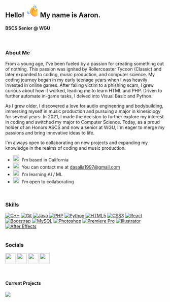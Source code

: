 ## Hello! <img src="https://github.com/opratrx/opratrx/blob/master/waving-hand_1f44b.png" width="40" height="40"> My name is Aaron.
#### BSCS Senior @ WGU 


</br>

### About Me
<p>

From a young age, I've been fueled by a passion for creating something out of nothing. This passion was ignited by Rollercoaster Tycoon (Classic) and later expanded to coding, music production, and computer science. My coding journey began in my early teenage years when I was heavily invested in online games. After falling victim to a phishing scam, I grew curious about how it worked, leading me to learn HTML and PHP. Driven to further automate in-game tasks, I delved into Visual Basic and Python.  

As I grew older, I discovered a love for audio engineering and bodybuilding, immersing myself in music production and pursuing a major in kinesiology for several years. In 2021, I made the decision to further explore my interest in coding and switched my major to Computer Science. Today, as a proud holder of an Honors ASCS and now a senior at WGU, I'm eager to merge my passions and bring innovative ideas to life.  

I'm always open to collaborating on new projects and expanding my knowledge in the realms of coding and music production.</p>
</details>



*   <img src="https://em-content.zobj.net/source/microsoft-teams/337/globe-showing-americas_1f30e.png" width="20" height="20">  I'm based in California
*   <img src="https://em-content.zobj.net/source/microsoft-teams/337/call-me-hand_1f919.png" width="20" height="20">  You can contact me at [dasalla1997@gmail.com](mailto:dasalla1997@gmail.com)
*   <img src="https://em-content.zobj.net/source/microsoft-teams/337/brain_1f9e0.png" width="20" height="20">  I'm learning AI / ML
*   <img src="https://em-content.zobj.net/source/microsoft-teams/337/handshake_1f91d.png" width="20" height="20">  I'm open to collaborating

</br> 

### Skills 
<p align="left">
<a href="https://docs.microsoft.com/en-us/cpp/?view=msvc-170" target="_blank" rel="noreferrer"><img src="https://raw.githubusercontent.com/danielcranney/readme-generator/main/public/icons/skills/cplusplus-colored.svg" width="36" height="36" alt="C++" /></a>
<a href="https://git-scm.com/" target="_blank" rel="noreferrer"><img src="https://raw.githubusercontent.com/danielcranney/readme-generator/main/public/icons/skills/git-colored.svg" width="36" height="36" alt="Git" /></a>
<a href="https://www.oracle.com/java/" target="_blank" rel="noreferrer"><img src="https://raw.githubusercontent.com/danielcranney/readme-generator/main/public/icons/skills/java-colored.svg" width="36" height="36" alt="Java" /></a>
<a href="https://www.php.net/" target="_blank" rel="noreferrer"><img src="https://raw.githubusercontent.com/danielcranney/readme-generator/main/public/icons/skills/php-colored.svg" width="36" height="36" alt="PHP" /></a>
<a href="https://www.python.org/" target="_blank" rel="noreferrer"><img src="https://raw.githubusercontent.com/danielcranney/readme-generator/main/public/icons/skills/python-colored.svg" width="36" height="36" alt="Python" /></a>
<a href="https://developer.mozilla.org/en-US/docs/Glossary/HTML5" target="_blank" rel="noreferrer"><img src="https://raw.githubusercontent.com/danielcranney/readme-generator/main/public/icons/skills/html5-colored.svg" width="36" height="36" alt="HTML5" /></a>
<a href="https://www.w3.org/TR/CSS/#css" target="_blank" rel="noreferrer"><img src="https://raw.githubusercontent.com/danielcranney/readme-generator/main/public/icons/skills/css3-colored.svg" width="36" height="36" alt="CSS3" /></a>
<a href="https://reactjs.org/" target="_blank" rel="noreferrer"><img src="https://raw.githubusercontent.com/danielcranney/readme-generator/main/public/icons/skills/react-colored.svg" width="36" height="36" alt="React" /></a>
<a href="https://getbootstrap.com/" target="_blank" rel="noreferrer"><img src="https://raw.githubusercontent.com/danielcranney/readme-generator/main/public/icons/skills/bootstrap-colored.svg" width="36" height="36" alt="Bootstrap" /></a>
<a href="https://www.mysql.com/" target="_blank" rel="noreferrer"><img src="https://raw.githubusercontent.com/danielcranney/readme-generator/main/public/icons/skills/mysql-colored.svg" width="36" height="36" alt="MySQL" /></a>
<a href="https://www.adobe.com/uk/products/photoshop.html" target="_blank" rel="noreferrer"><img src="https://raw.githubusercontent.com/danielcranney/readme-generator/main/public/icons/skills/photoshop-colored-dark.svg" width="36" height="36" alt="Photoshop" /></a>
<a href="https://www.adobe.com/uk/products/premiere.html" target="_blank" rel="noreferrer"><img src="https://raw.githubusercontent.com/danielcranney/readme-generator/main/public/icons/skills/premierepro-colored-dark.svg" width="36" height="36" alt="Premiere Pro" /></a>
<a href="adobe.com/uk/products/illustrator.html" target="_blank" rel="noreferrer"><img src="https://raw.githubusercontent.com/danielcranney/readme-generator/main/public/icons/skills/illustrator-colored-dark.svg" width="36" height="36" alt="Illustrator" /></a>
<a href="https://www.adobe.com/uk/products/aftereffects.html" target="_blank" rel="noreferrer"><img src="https://raw.githubusercontent.com/danielcranney/readme-generator/main/public/icons/skills/aftereffects-colored-dark.svg" width="36" height="36" alt="After Effects" /></a>
</br>
</br>

### Socials

<a href="https://www.github.com/opratrx" target="_blank" rel="noreferrer"><img src="https://raw.githubusercontent.com/danielcranney/readme-generator/main/public/icons/socials/github-dark.svg" width="32" height="32" /></a>
<a href="http://www.instagram.com/steros97" target="_blank" rel="noreferrer"><img src="https://raw.githubusercontent.com/danielcranney/readme-generator/main/public/icons/socials/instagram.svg" width="32" height="32" /></a>
<a href="https://www.linkedin.com/in/aarondb" target="_blank" rel="noreferrer"><img src="https://raw.githubusercontent.com/danielcranney/readme-generator/main/public/icons/socials/linkedin.svg" width="32" height="32" /></a>
<a href="https://www.twitter.com/opratrx" target="_blank" rel="noreferrer"><img src="https://raw.githubusercontent.com/danielcranney/readme-generator/main/public/icons/socials/twitter.svg" width="32" height="32" /></a>
</p>
</p>
</br>

#### Current Projects

<div width="100%" align="center"><a href="https://github.com/opratrx/ev6_partyprediction" align="left"><img align="left" width="45%" src="https://github-readme-stats.vercel.app/api/pin/?username=opratrx&repo=ev6_partyprediction&title_color=444e59&text_color=ffffff&icon_color=84cc16&bg_color=171717&hide_border=true&locale=en" /></a></div><br /><br /><br /><br /><br /><br /><br />
